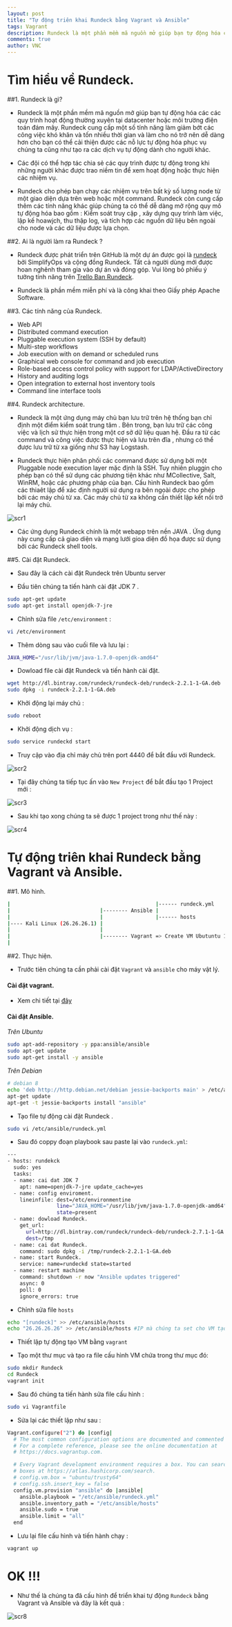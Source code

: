 ```yaml
---
layout: post
title: "Tự động triên khai Rundeck bằng Vagrant và Ansible"
tags: Vagrant
description: Rundeck là một phần mềm mã nguồn mở giúp bạn tự động hóa các các quy trình hoạt động thường xuyên tại datacenter
comments: true
author: VNC
---
```

# Tìm hiểu về Rundeck.

##1. Rundeck là gì?

- Rundeck là một phần mềm mã nguồn mở giúp bạn tự động hóa các các quy trình hoạt động thường xuyên tại datacenter hoặc 
môi trường điện toán đám mây. Rundeck cung cấp một số tính năng làm giảm bớt các công việc khó khăn và tốn nhiều thời gian 
và làm cho nó trở nên dễ dàng hơn cho bạn có thể cải thiện được các nỗ lực tự động hóa phục vụ chúng ta cũng như tạo ra các 
dịch vụ tự động dành cho người khác.

- Các đội có thể hợp tác chia sẻ các quy trình được tự động trong khi những người khác được trao niềm tin để xem hoạt động 
hoặc thực hiện các nhiệm vụ.

- Rundeck cho phép bạn chạy các nhiệm vụ trên bất kỳ số lượng node từ một giao diện dựa trên  web hoặc một command. Rundeck còn cung cấp 
thêm các tính năng khác giúp chúng ta có thể dễ dàng mở rộng quy mô tự động hóa bao gồm : Kiểm soát truy cập , xây dựng quy trình làm việc, 
lập kế hoawjch, thu thập log, và tích hợp các nguồn dữ liệu bên ngoài cho node và các dữ liệu được lựa chọn.

##2. Ai là người làm ra Rundeck ?

- Rundeck được phát triển trên GitHub là một dự án được gọi là [rundeck](https://github.com/rundeck/rundeck) bởi SimplifyOps và cộng đồng Rundeck. Tất cả người dùng mới được 
hoan nghênh tham gia vào dự án và đóng góp. Vui lòng bỏ phiếu ý tưởng tính năng trên [Trello Ban Rundeck](https://trello.com/b/sn3g9nOr/rundeck-development).

- Rundeck là phần mềm miễn phí và là công khai theo Giấy phép Apache Software.

##3. Các tính năng của Rundeck.
-  Web API
- Distributed command execution
- Pluggable execution system (SSH by default)
- Multi-step workflows
- Job execution with on demand or scheduled runs
- Graphical web console for command and job execution
- Role-based access control policy with support for LDAP/ActiveDirectory
- History and auditing logs
- Open integration to external host inventory tools
- Command line interface tools

##4. Rundeck architecture.

- Rundeck là một ứng dụng máy chủ bạn lưu trữ trên hệ thống bạn chỉ định một điểm kiểm soát trung tâm . Bên trong, bạn lưu trữ 
các công việc và lịch sử thực hiện trong một cơ sở dữ liệu quan hệ. Đầu ra từ các command và công việc được thực hiện và lưu 
trên đĩa , nhưng có thể được lưu trữ từ xa giống như S3 hay Logstash.

- Rundeck thực hiện phân phối các command được sử dụng bởi một Pluggable node execution layer mặc định là SSH. Tuy nhiên 
pluggin cho phép bạn có thể sử dụng các phương tiện khác như MCollective, Salt, WinRM, hoặc các phương pháp của bạn.  Cấu hình Rundeck 
bao gồm các thiaêt lập để xác định người sử dụng ra bên ngoài được cho phép bởi các máy chủ từ xa. Các máy chủ từ xa không cần thiết lập 
kết nối trở lại máy chủ.

![scr1](https://i.imgur.com/SUQkPUF.png)

- Các ứng dụng Rundeck chính là một webapp trên nền JAVA . Ứng dụng này cung cấp cả giao diện và mạng lưới gioa diện đồ họa được 
sử dụng bởi các Rundeck shell tools.

##5. Cài đặt Rundeck.

- Sau đây là cách cài đặt Rundeck trên Ubuntu server

- Đầu tiên chúng ta tiến hành cài đặt JDK 7 .

```sh
sudo apt-get update
sudo apt-get install openjdk-7-jre
```

- Chỉnh sửa file  `/etc/environment` :

```sh
vi /etc/environment
```

- Thêm dòng sau vào cuối file và lưu lại :

```sh
JAVA_HOME="/usr/lib/jvm/java-1.7.0-openjdk-amd64"
```

- Dowload file cài đặt Rundeck và tiến hành cài đặt.

```sh
wget http://dl.bintray.com/rundeck/rundeck-deb/rundeck-2.2.1-1-GA.deb
sudo dpkg -i rundeck-2.2.1-1-GA.deb
```

- Khởi động lại máy chủ :

```sh
sudo reboot
```

- Khởi động dịch vụ :

```sh
sudo service rundeckd start
```

- Truy cập vào địa chỉ máy chủ trên port 4440 để bắt đầu với Rundeck.

![scr2](http://i.imgur.com/HxqsoJK.png)

- Tại đây chúng ta tiếp tục ấn vào `New Project` để bắt đầu tạo 1 Project mới :

![scr3](/images/scr3.png)

- Sau khi tạo xong chúng ta sẽ được 1 project trong như thế này :

![scr4](/images/scr4.png)


# Tự động triên khai Rundeck bằng Vagrant và Ansible.

##1. Mô hình.
```sh
|                                               |------ rundeck.yml
|                             |-------- Ansible |
|                             |                 |------ hosts
|---- Kali Linux (26.26.26.1) |
|                             |
|                             |-------- Vagrant => Create VM Ubutuntu 14.04 (26.26.26.26)
|
```
##2. Thực hiện.

- Trước tiên chúng ta cần phải cài đặt `Vagrant` và `ansible` cho máy vật lý.

#### Cài đặt vagrant.

- Xem chi tiết tại [đây](https://github.com/datkk06/ghichep-vagrant-virtualbox-kvm/tree/master/Docs)

#### Cài đặt Ansible.

<i>Trên Ubuntu</i>

```sh
sudo apt-add-repository -y ppa:ansible/ansible
sudo apt-get update
sudo apt-get install -y ansible
```

<i>Trên Debian</i>

```sh
# debian 8
echo 'deb http://http.debian.net/debian jessie-backports main' > /etc/apt/sources.list.d/backports.list
apt-get update
apt-get -t jessie-backports install "ansible"
```

- Tạo file tự động cài đặt Rundeck .

```sh
sudo vi /etc/ansible/rundeck.yml
```

- Sau đó coppy đoạn playbook sau paste lại vào `rundeck.yml`: 

```sh
---
- hosts: rundekck
  sudo: yes
  tasks:
  - name: cai dat JDK 7
    apt: name=openjdk-7-jre update_cache=yes
  - name: config enviroment.
    lineinfile: dest=/etc/environmentine
                line="JAVA_HOME="/usr/lib/jvm/java-1.7.0-openjdk-amd64""
                state=present
  - name: dowload Rundeck.
    get_url:
      url=http://dl.bintray.com/rundeck/rundeck-deb/rundeck-2.7.1-1-GA.deb
      dest=/tmp
  - name: cai dat Rundeck.
    command: sudo dpkg -i /tmp/rundeck-2.2.1-1-GA.deb
  - name: start Rundeck.
    service: name=rundeckd state=started
  - name: restart machine
    command: shutdown -r now "Ansible updates triggered"
    async: 0
    poll: 0
    ignore_errors: true
```

- Chỉnh sửa file `hosts`

```sh
echo "[rundeck]" >> /etc/ansible/hosts
echo "26.26.26.26" >> /etc/ansible/hosts #IP mà chúng ta set cho VM tạo bằng vagrant.
```

- Thiết lập tự động tạo VM bằng `vagrant`

- Tạo một thư mục và tạo ra file cấu hình VM chứa trong thư mục đó:

```sh
sudo mkdir Rundeck
cd Rundeck
vagrant init
```

- Sau đó chúng ta tiến hành sửa file cấu hình :

```sh
sudo vi Vagrantfile
```

- Sửa lại các thiết lập như sau :

```sh
Vagrant.configure("2") do |config|
  # The most common configuration options are documented and commented below.
  # For a complete reference, please see the online documentation at
  # https://docs.vagrantup.com.

  # Every Vagrant development environment requires a box. You can search for
  # boxes at https://atlas.hashicorp.com/search.
  # config.vm.box = "ubuntu/trusty64"
  # config.ssh.insert_key = false
  config.vm.provision "ansible" do |ansible|
    ansible.playbook = "/etc/ansible/rundeck.yml"
    ansible.inventory_path = "/etc/ansible/hosts"
    ansible.sudo = true
    ansible.limit = "all"
  end
```

- Lưu lại file cấu hình và tiến hành chạy :

```sh
vagrant up
```

# OK !!!

- Như thế là chúng ta đã cấu hình để triển khai tự động `Rundeck` bằng Vagrant và Ansible và đây là kết quả :

![scr8](/images/scr8.png)
